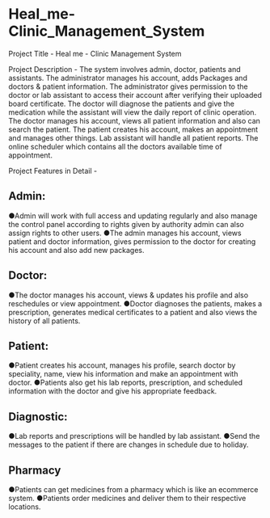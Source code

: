 # Heal_me-Clinic_Management_System

Project Title - Heal me - Clinic Management System

Project Description - The system involves admin, doctor, patients and assistants. The administrator manages his account, adds Packages and doctors & patient information. The administrator gives permission to the doctor or lab assistant to access their account after verifying their uploaded board certificate. The doctor will diagnose the patients and give the medication while the assistant will view the daily report of clinic operation. The doctor manages his account, views all patient information and also can search the patient. The patient creates his account, makes an appointment and manages other things. Lab assistant will handle all patient reports. The online scheduler which contains all the doctors available time of appointment. 

Project Features in Detail -
## Admin: 
●Admin will work with full access and updating regularly and also manage the control panel according to rights given by authority admin can also assign rights to other users. 
●The admin manages his account, views patient and doctor information, gives permission to the doctor for creating his account and also add new packages. 

## Doctor: 
●The doctor manages his account, views & updates his profile and also reschedules or view appointment. 
●Doctor diagnoses the patients, makes a prescription, generates medical certificates to a patient and also views the history of all patients. 
## Patient: 
●Patient creates his account, manages his profile, search doctor by speciality, name, view his information and make an appointment with doctor. 
●Patients also get his lab reports, prescription, and scheduled information with the doctor and give his appropriate feedback. 
## Diagnostic: 
●Lab reports and prescriptions will be handled by lab assistant. 
●Send the messages to the patient if there are changes in schedule due to holiday. 

## Pharmacy
●Patients can get medicines from a pharmacy which is like an ecommerce system.
●Patients order medicines and deliver them to their respective locations.

